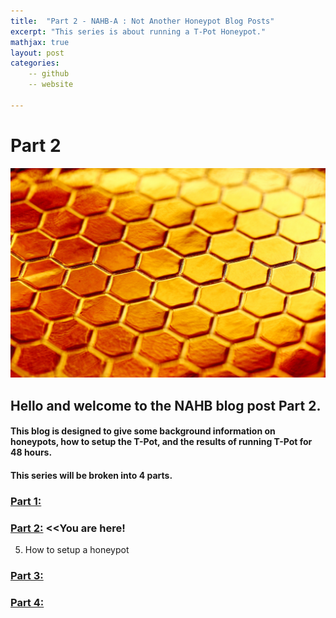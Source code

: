 ```yaml
---
title:  "Part 2 - NAHB-A : Not Another Honeypot Blog Posts"
excerpt: "This series is about running a T-Pot Honeypot."
mathjax: true
layout: post
categories:
    -- github
    -- website

---
```


# Part 2

![Honey](https://raw.githubusercontent.com/matthewomccorkle/matthewomccorkle.github.io/master/_posts/assets/honey.jpg)

## Hello and welcome to the NAHB blog post Part 2.

#### This blog is designed to give some background information on honeypots, how to setup the T-Pot, and the results of running T-Pot for 48 hours.

#### This series will be broken into 4 parts.

### [Part 1:](https://matthewomccorkle.github.io/honeypot-1/)

### [Part 2:](https://matthewomccorkle.github.io/honeypot-2/) <<You are here!

5. How to setup a honeypot 

### [Part 3:](https://matthewomccorkle.github.io/honeypot-3/)

### [Part 4:](https://matthewomccorkle.github.io/honeypot-4/)


